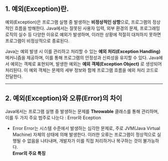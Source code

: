 ## 1. 예외(Exception)란.
예외(Exception)은 프로그램 실행 중 발생하는 **비정상적인 상항**으로, 프로그램의 정상적인 흐름을 방해한다.
Java에서는 잘못된 사용자 입력, 외부 환경의 문제, 프로그래밍 로직의 실수 등 다양한 이유로 예외가 발생하며, 이러한 상황에 적절히 대처하지 못하면 프로그램이 비정상적으로 종료된다.

Java는 예외 발생 시 이를 관리하고 처리할 수 있는 **예외 처리(Exception Handling)** 메커니즘을 제공하며, 이를 통해 프로그램의 안정성과 신뢰성을 유지할 수 있다.
Java에서 예외는 객체로 표현되며, 발생한 예외는 **예외 객체(Exception Object)** 로 생성되어 처리된다. 이 예외 객체는 문제의 세부 정보와 함께 프로그램 흐름을 예외 처리 코드로 전달한다.

---------------------
## 2. 예외(Exception)와 오류(Error)의 차이
Java에서는 프로그램 실행 중 발생하는 문제를 **Throwable** 클래스를 통해 관리하며, 이를 두 가지 주요 범주로 나눈다 : Error와 Eception

+ Error
  Error는 시스템 수준에서 발생하는 심각한 문제로, 주로 JVM(Java Virtual Machine) 자체의 상태에 의해 발생한다.
  이러한 오류는 프로그램이 정상적으로 실행될 수 없음을 나타내며, 개발자가 이를 직접 처리하거나 복구하는 것이 불가능하다.</br>
  **Error의 주요 특징**</br>
